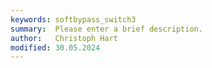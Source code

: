 ```yaml
---
keywords: softbypass_switch3
summary:  Please enter a brief description.
author:   Christoph Hart
modified: 30.05.2024
---
```

  
